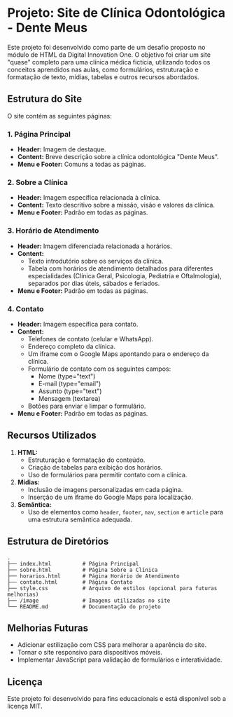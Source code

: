 # Projeto: Site de Clínica Odontológica - Dente Meus

Este projeto foi desenvolvido como parte de um desafio proposto no módulo de HTML da Digital Innovation One. O objetivo foi criar um site "quase" completo para uma clínica médica fictícia, utilizando todos os conceitos aprendidos nas aulas, como formulários, estruturação e formatação de texto, mídias, tabelas e outros recursos abordados.

## Estrutura do Site

O site contém as seguintes páginas:

### 1. Página Principal
- **Header:** Imagem de destaque.
- **Content:** Breve descrição sobre a clínica odontológica "Dente Meus".
- **Menu e Footer:** Comuns a todas as páginas.

### 2. Sobre a Clínica
- **Header:** Imagem específica relacionada à clínica.
- **Content:** Texto descritivo sobre a missão, visão e valores da clínica.
- **Menu e Footer:** Padrão em todas as páginas.

### 3. Horário de Atendimento
- **Header:** Imagem diferenciada relacionada a horários.
- **Content:**
  - Texto introdutório sobre os serviços da clínica.
  - Tabela com horários de atendimento detalhados para diferentes especialidades (Clínica Geral, Psicologia, Pediatria e Oftalmologia), separados por dias úteis, sábados e feriados.
- **Menu e Footer:** Padrão em todas as páginas.

### 4. Contato
- **Header:** Imagem específica para contato.
- **Content:**
  - Telefones de contato (celular e WhatsApp).
  - Endereço completo da clínica.
  - Um iframe com o Google Maps apontando para o endereço da clínica.
  - Formulário de contato com os seguintes campos:
    - Nome (type="text")
    - E-mail (type="email")
    - Assunto (type="text")
    - Mensagem (textarea)
  - Botões para enviar e limpar o formulário.
- **Menu e Footer:** Padrão em todas as páginas.

## Recursos Utilizados

1. **HTML:**
   - Estruturação e formatação do conteúdo.
   - Criação de tabelas para exibição dos horários.
   - Uso de formulários para permitir contato com a clínica.
2. **Mídias:**
   - Inclusão de imagens personalizadas em cada página.
   - Inserção de um iframe do Google Maps para localização.
3. **Semântica:**
   - Uso de elementos como `header`, `footer`, `nav`, `section` e `article` para uma estrutura semântica adequada.

## Estrutura de Diretórios

```
.
├── index.html          # Página Principal
├── sobre.html          # Página Sobre a Clínica
├── horarios.html       # Página Horário de Atendimento
├── contato.html        # Página Contato
├── style.css           # Arquivo de estilos (opcional para futuras melhorias)
├── /image              # Imagens utilizadas no site
└── README.md           # Documentação do projeto
```

## Melhorias Futuras
- Adicionar estilização com CSS para melhorar a aparência do site.
- Tornar o site responsivo para dispositivos móveis.
- Implementar JavaScript para validação de formulários e interatividade.

## Licença
Este projeto foi desenvolvido para fins educacionais e está disponível sob a licença MIT.
